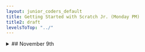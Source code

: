 ```yaml
---
layout: junior_coders_default
title: Getting Started with Scratch Jr. (Monday PM)
title2: draft
levelsToTop: "../"
---
```





<details>
<summary>## November 9th
</summary>

## November 9th

### Homework due November 16th

Keep modifying your version of the class project. 


### Recap for November 9th

This class involved a step by step review one student's version "Homework for 11/2: Platformer Guided Tour and Tutorial" 

<iframe width="660" height="408" src="//www.tynker.com/ide/embedded?p=5fa8f7ebbc826b7c937b9a6e&controls=false&autostart=false" frameborder="0" allowfullscreen></iframe>

It involved me asking a lot of questions to test and reinforce students' understanding of how to create and modify a platform game. I was really impressed that kids really seemed to understand almost everything they needed tto get started. We did some some troubleshooting for parts of the game that didn'T work as expected, and then added some further modifications, such as a changing background and music.

Inspired by this, kids worked on modifying their own version of the tour and tutorial. 

</details>